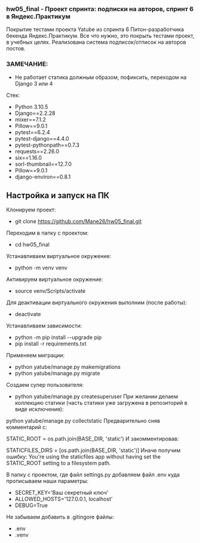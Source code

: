 ### hw05_final - Проект спринта: подписки на авторов, спринт 6 в Яндекс.Практикум

Покрытие тестами проекта Yatube из спринта 6 Питон-разработчика бекенда Яндекс.Практикум. Все что нужно, это покрыть тестами проект, в учебных целях. Реализована система подписок/отписок на авторов постов.

### ЗАМЕЧАНИЕ:
- Не работает статика должным образом, пофиксить, переходом на Django 3 или 4

Стек:

- Python 3.10.5
- Django==2.2.28
- mixer==7.1.2
- Pillow==9.0.1
- pytest==6.2.4
- pytest-django==4.4.0
- pytest-pythonpath==0.7.3
- requests==2.26.0
- six==1.16.0
- sorl-thumbnail==12.7.0
- Pillow==9.0.1
- django-environ==0.8.1

## Настройка и запуск на ПК
Клонируем проект:

- git clone https://github.com/Mane26/hw05_final.git

Переходим в папку с проектом:
- cd hw05_final

Устанавливаем виртуальное окружение:
- python -m venv venv

Активируем виртуальное окружение:
- source venv/Scripts/activate

Для деактивации виртуального окружения выполним (после работы):
- deactivate

Устанавливаем зависимости:
- python -m pip install --upgrade pip
- pip install -r requirements.txt

Применяем миграции:
- python yatube/manage.py makemigrations
- python yatube/manage.py migrate

Создаем супер пользователя:
- python yatube/manage.py createsuperuser
При желании делаем коллекцию статики (часть статики уже загружена в репозиторий в виде исключения):

python yatube/manage.py collectstatic
Предварительно сняв комментарий с:

STATIC_ROOT = os.path.join(BASE_DIR, 'static')
И закомментировав:

STATICFILES_DIRS = [os.path.join(BASE_DIR, 'static')]
Иначе получим ошибку: You're using the staticfiles app without having set the STATIC_ROOT setting to a filesystem path.

В папку с проектом, где файл settings.py добавляем файл .env куда прописываем наши параметры:

- SECRET_KEY='Ваш секретный ключ'
- ALLOWED_HOSTS='127.0.0.1, localhost'
- DEBUG=True

Не забываем добавить в .gitingore файлы:
- .env
- .venv
